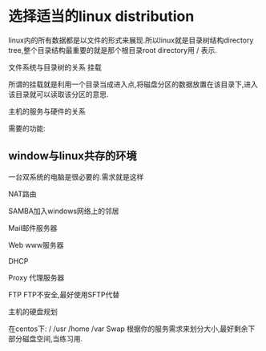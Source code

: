 # 选择适当的linux distribution

linux内的所有数据都是以文件的形式来展现.所以linux就是目录树结构directory tree,整个目录结构最重要的就是那个根目录root directory用 / 表示.

文件系统与目录树的关系 挂载

所谓的挂载就是利用一个目录当成进入点,将磁盘分区的数据放置在该目录下,进入该目录就可以读取该分区的意思.

主机的服务与硬件的关系

需要的功能:

## window与linux共存的环境

一台双系统的电脑是很必要的.需求就是这样

NAT路由

SAMBA加入windows网络上的邻居

Mail邮件服务器

Web www服务器

DHCP 

Proxy 代理服务器

FTP FTP不安全,最好使用SFTP代替

主机的硬盘规划

在centos下: / /usr /home /var Swap 根据你的服务需求来划分大小,最好剩余下部分磁盘空间,当练习用.